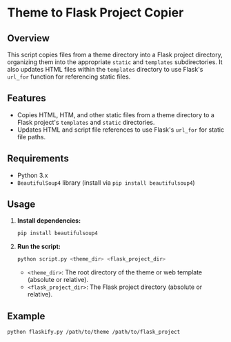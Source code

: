 # Theme to Flask Project Copier

## Overview

This script copies files from a theme directory into a Flask project directory, organizing them into the appropriate `static` and `templates` subdirectories. It also updates HTML files within the `templates` directory to use Flask's `url_for` function for referencing static files.

## Features

- Copies HTML, HTM, and other static files from a theme directory to a Flask project's `templates` and `static` directories.
- Updates HTML and script file references to use Flask's `url_for` for static file paths.

## Requirements

- Python 3.x
- `BeautifulSoup4` library (install via `pip install beautifulsoup4`)

## Usage

1. **Install dependencies:**
   ```bash
   pip install beautifulsoup4
   ```

2. **Run the script:**
   ```bash
   python script.py <theme_dir> <flask_project_dir>
   ```
   - `<theme_dir>`: The root directory of the theme or web template (absolute or relative).
   - `<flask_project_dir>`: The Flask project directory (absolute or relative).

## Example

```bash
python flaskify.py /path/to/theme /path/to/flask_project
